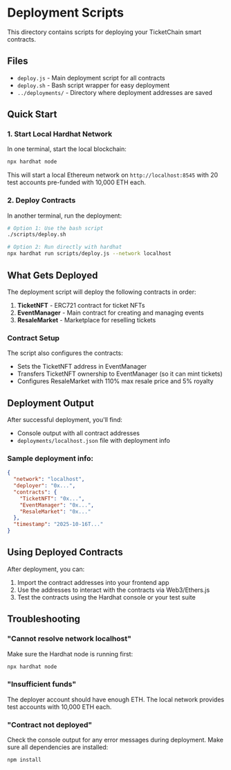 # Deployment Scripts

This directory contains scripts for deploying your TicketChain smart contracts.

## Files

- `deploy.js` - Main deployment script for all contracts
- `deploy.sh` - Bash script wrapper for easy deployment
- `../deployments/` - Directory where deployment addresses are saved

## Quick Start

### 1. Start Local Hardhat Network

In one terminal, start the local blockchain:

```bash
npx hardhat node
```

This will start a local Ethereum network on `http://localhost:8545` with 20 test accounts pre-funded with 10,000 ETH each.

### 2. Deploy Contracts

In another terminal, run the deployment:

```bash
# Option 1: Use the bash script
./scripts/deploy.sh

# Option 2: Run directly with hardhat
npx hardhat run scripts/deploy.js --network localhost
```

## What Gets Deployed

The deployment script will deploy the following contracts in order:

1. **TicketNFT** - ERC721 contract for ticket NFTs
2. **EventManager** - Main contract for creating and managing events
3. **ResaleMarket** - Marketplace for reselling tickets

### Contract Setup

The script also configures the contracts:

- Sets the TicketNFT address in EventManager
- Transfers TicketNFT ownership to EventManager (so it can mint tickets)
- Configures ResaleMarket with 110% max resale price and 5% royalty

## Deployment Output

After successful deployment, you'll find:

- Console output with all contract addresses
- `deployments/localhost.json` file with deployment info

### Sample deployment info:

```json
{
  "network": "localhost",
  "deployer": "0x...",
  "contracts": {
    "TicketNFT": "0x...",
    "EventManager": "0x...",
    "ResaleMarket": "0x..."
  },
  "timestamp": "2025-10-16T..."
}
```

## Using Deployed Contracts

After deployment, you can:

1. Import the contract addresses into your frontend app
2. Use the addresses to interact with the contracts via Web3/Ethers.js
3. Test the contracts using the Hardhat console or your test suite

## Troubleshooting

### "Cannot resolve network localhost"

Make sure the Hardhat node is running first:

```bash
npx hardhat node
```

### "Insufficient funds"

The deployer account should have enough ETH. The local network provides test accounts with 10,000 ETH each.

### "Contract not deployed"

Check the console output for any error messages during deployment. Make sure all dependencies are installed:

```bash
npm install
```
